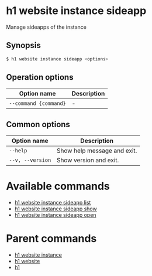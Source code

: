 
# h1 website instance sideapp

Manage sideapps of the instance

## Synopsis

```bash
$ h1 website instance sideapp <options>
```

## Operation options

| Option name               | Description |
| ------------------------- | ----------- |
| ```--command {command}``` | -           |

## Common options

| Option name          | Description                 |
| -------------------- | --------------------------- |
| ```--help```         | Show help message and exit. |
| ```--v, --version``` | Show version and exit.      |

# Available commands

* [h1 website instance sideapp list](./list/README.md)
* [h1 website instance sideapp show](./show/README.md)
* [h1 website instance sideapp open](./open/README.md)

# Parent commands

* [h1 website instance](./../README.md)
* [h1 website](./../../README.md)
* [h1](./../../../README.md)
